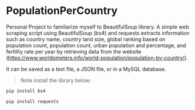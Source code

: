# PopulationPerCountry
Personal Project to familiarize myself to BeautifulSoup library.
A simple web scraping script using BeautifulSoup (bs4) and requests extracts information such as country name, country land size, global ranking based on population count, population count, urban population and percentage, and fertility rate per year by retrieving data from the website (https://www.worldometers.info/world-population/population-by-country/).


It can be saved as a text file, a JSON file, or in a MySQL database.


> Note
install the library below:

```bash
pip install bs4
```


```bash
pip install requests
```
